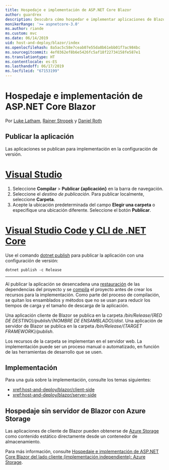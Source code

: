 ```yaml
---
title: Hospedaje e implementación de ASP.NET Core Blazor
author: guardrex
description: Descubra cómo hospedar e implementar aplicaciones de Blazor.
monikerRange: '>= aspnetcore-3.0'
ms.author: riande
ms.custom: mvc
ms.date: 06/14/2019
uid: host-and-deploy/blazor/index
ms.openlocfilehash: 8a5ac5c58e7ceab07e55da8b61ebb01f7ac984bc
ms.sourcegitcommit: 4ef0362ef8b6e5426fc5af18f22734158fe587e1
ms.translationtype: HT
ms.contentlocale: es-ES
ms.lasthandoff: 06/17/2019
ms.locfileid: "67153199"
---
```

# <a name="host-and-deploy-aspnet-core-blazor"></a>Hospedaje e implementación de ASP.NET Core Blazor

Por [Luke Latham](https://github.com/guardrex), [Rainer Stropek](https://www.timecockpit.com) y [Daniel Roth](https://github.com/danroth27)

## <a name="publish-the-app"></a>Publicar la aplicación

Las aplicaciones se publican para implementación en la configuración de versión.

# <a name="visual-studiotabvisual-studio"></a>[Visual Studio](#tab/visual-studio)

1. Seleccione **Compilar** > **Publicar {aplicación}** en la barra de navegación.
1. Seleccione el *destino de publicación*. Para publicar localmente, seleccione **Carpeta**.
1. Acepte la ubicación predeterminada del campo **Elegir una carpeta** o especifique una ubicación diferente. Seleccione el botón **Publicar**.

# <a name="visual-studio-code--net-core-clitabvisual-studio-codenetcore-cli"></a>[Visual Studio Code y CLI de .NET Core](#tab/visual-studio-code+netcore-cli)

Use el comando [dotnet publish](/dotnet/core/tools/dotnet-publish) para publicar la aplicación con una configuración de versión:

```console
dotnet publish -c Release
```

---

Al publicar la aplicación se desencadena una [restauración](/dotnet/core/tools/dotnet-restore) de las dependencias del proyecto y se [compila](/dotnet/core/tools/dotnet-build) el proyecto antes de crear los recursos para la implementación. Como parte del proceso de compilación, se quitan los ensamblados y métodos que no se usan para reducir los tiempos de carga y el tamaño de descarga de la aplicación.

Una aplicación cliente de Blazor se publica en la carpeta */bin/Release/{RED DE DESTINO}/publish/{NOMBRE DE ENSAMBLADO}/dist*. Una aplicación de servidor de Blazor se publica en la carpeta */bin/Release/{TARGET FRAMEWORK}/publish*.

Los recursos de la carpeta se implementan en el servidor web. La implementación puede ser un proceso manual o automatizado, en función de las herramientas de desarrollo que se usen.

## <a name="deployment"></a>Implementación

Para una guía sobre la implementación, consulte los temas siguientes:

* <xref:host-and-deploy/blazor/client-side>
* <xref:host-and-deploy/blazor/server-side>

## <a name="blazor-serverless-hosting-with-azure-storage"></a>Hospedaje sin servidor de Blazor con Azure Storage

Las aplicaciones de cliente de Blazor pueden obtenerse de [Azure Storage](https://azure.microsoft.com/services/storage/) como contenido estático directamente desde un contenedor de almacenamiento.

Para más información, consulte [Hospedaje e implementación de ASP.NET Core Blazor del lado cliente (implementación independiente): Azure Storage](xref:host-and-deploy/blazor/client-side#azure-storage).
